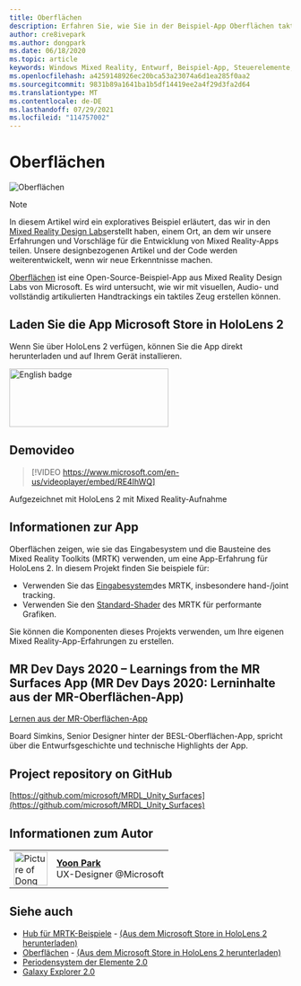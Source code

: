 ```yaml
---
title: Oberflächen
description: Erfahren Sie, wie Sie in der Beispiel-App Oberflächen taktile Beläge mit visueller, Audio- und artikulierter Handverfolgung erstellen.
author: cre8ivepark
ms.author: dongpark
ms.date: 06/18/2020
ms.topic: article
keywords: Windows Mixed Reality, Entwurf, Beispiel-App, Steuerelemente, MRTK, Mixed Reality Toolkit, Unity, Beispiel-Apps, Beispiel-Apps, Open Source, Microsoft Store, HoloLens, Mixed Reality-Headset, Windows Mixed Reality-Headset, Virtual Reality-Headset
ms.openlocfilehash: a4259148926ec20bca53a23074a6d1ea285f0aa2
ms.sourcegitcommit: 9831b89a1641ba1b5df14419ee2a4f29d3fa2d64
ms.translationtype: MT
ms.contentlocale: de-DE
ms.lasthandoff: 07/29/2021
ms.locfileid: "114757002"
---
```

# <a name="surfaces"></a>Oberflächen

![Oberflächen](images/MRDL_Surfaces_1.jpg)

>[!NOTE]
>In diesem Artikel wird ein exploratives Beispiel erläutert, das wir in den [Mixed Reality Design Labs](https://github.com/Microsoft/MRDesignLabs_Unity)erstellt haben, einem Ort, an dem wir unsere Erfahrungen und Vorschläge für die Entwicklung von Mixed Reality-Apps teilen. Unsere designbezogenen Artikel und der Code werden weiterentwickelt, wenn wir neue Erkenntnisse machen.

[Oberflächen](https://github.com/microsoft/MRDL_Unity_Surfaces)  ist eine Open-Source-Beispiel-App aus Mixed Reality Design Labs von Microsoft. Es wird untersucht, wie wir mit visuellen, Audio- und vollständig artikulierten Handtrackings ein taktiles Zeug erstellen können.

## <a name="download-app-from-microsoft-store-in-hololens-2"></a>Laden Sie die App Microsoft Store in HoloLens 2
Wenn Sie über HoloLens 2 verfügen, können Sie die App direkt herunterladen und auf Ihrem Gerät installieren.

<a href='//www.microsoft.com/store/apps/9nvkpv3sk3x0?cid=storebadge&ocid=badge'><img src='https://developer.microsoft.com/store/badges/images/English_get-it-from-MS.png' alt='English badge' width="284px" height="104px" style='width: 284px; height: 104px;'/></a>

## <a name="demo-video"></a>Demovideo 

> [!VIDEO https://www.microsoft.com/en-us/videoplayer/embed/RE4IhWQ]

Aufgezeichnet mit HoloLens 2 mit Mixed Reality-Aufnahme

## <a name="about-the-app"></a>Informationen zur App

Oberflächen zeigen, wie sie das Eingabesystem und die Bausteine des Mixed Reality Toolkits (MRTK) verwenden, um eine App-Erfahrung für HoloLens 2. In diesem Projekt finden Sie beispiele für:

- Verwenden Sie das [Eingabesystem](/windows/mixed-reality/mrtk-unity/features/input/overview)des MRTK, insbesondere hand-/joint tracking.
- Verwenden Sie den [Standard-Shader](/windows/mixed-reality/mrtk-unity/features/rendering/mrtk-standard-shader) des MRTK für performante Grafiken.

Sie können die Komponenten dieses Projekts verwenden, um Ihre eigenen Mixed Reality-App-Erfahrungen zu erstellen.

## <a name="mr-dev-days-2020---learnings-from-the-mr-surfaces-app"></a>MR Dev Days 2020 – Learnings from the MR Surfaces App (MR Dev Days 2020: Lerninhalte aus der MR-Oberflächen-App)

[Lernen aus der MR-Oberflächen-App](https://channel9.msdn.com/Shows/Docs-Mixed-Reality/Learnings-from-the-MR-Surfaces-App)

Board Simkins, Senior Designer hinter der BESL-Oberflächen-App, spricht über die Entwurfsgeschichte und technische Highlights der App.

## <a name="project-repository-on-github"></a>Project repository on GitHub

[https://github.com/microsoft/MRDL_Unity_Surfaces](https://github.com/microsoft/MRDL_Unity_Surfaces)


## <a name="about-the-author"></a>Informationen zum Autor

<table style="border-collapse:collapse" padding-left="0px">
<tr>
<td style="border-style: none" width="60px"><img alt="Picture of Dong Yoon Park" width="60" height="60" src="images/dongyoonpark.jpg"></td>
<td style="border-style: none"><a href="http://dongyoonpark.com" target="_blank"><b>Yoon Park</b></a><br>UX-Designer @Microsoft</td>
</tr>
</table>

## <a name="see-also"></a>Siehe auch

* [Hub für MRTK-Beispiele](/windows/mixed-reality/mrtk-unity/features/example-scenes/example-hub) - [(Aus dem Microsoft Store in HoloLens 2 herunterladen)](https://www.microsoft.com/en-us/p/mrtk-examples-hub/9mv8c39l2sj4)
* [Oberflächen](sampleapp-surfaces.md) - [(Aus dem Microsoft Store in HoloLens 2 herunterladen)](https://www.microsoft.com/en-us/p/surfaces/9nvkpv3sk3x0)
* [Periodensystem der Elemente 2.0](https://medium.com/@dongyoonpark/bringing-the-periodic-table-of-the-elements-app-to-hololens-2-with-mrtk-v2-a6e3d8362158)
* [Galaxy Explorer 2.0](galaxy-explorer-update.md)